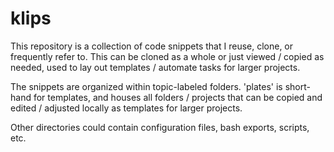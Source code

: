 # klips

This repository is a collection of code snippets that I reuse, clone, or frequently refer to. This can be cloned as a whole or just viewed / copied as needed, used to lay out templates / automate tasks for larger projects.

The snippets are organized within topic-labeled folders. 'plates' is short-hand for templates, and houses all folders / projects that can be copied and edited / adjusted locally as templates for larger projects.

Other directories could contain configuration files, bash exports, scripts, etc.

